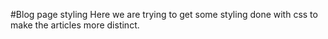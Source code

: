 #Blog page styling
Here we are trying to get some styling done with css to make the articles more distinct.
